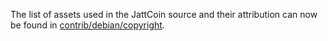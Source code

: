The list of assets used in the JattCoin source and their attribution can now be found in [contrib/debian/copyright](../contrib/debian/copyright).
